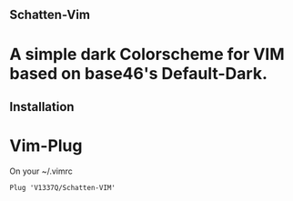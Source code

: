 ## Schatten-Vim

# A simple dark Colorscheme for VIM based on base46's Default-Dark.


## Installation


# Vim-Plug

On your ~/.vimrc

```
Plug 'V1337Q/Schatten-VIM'
```

